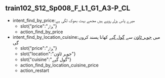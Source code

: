 ## train102_S12_Sp008_F_L1_G1_A3-P_CL
* intent_find_by_price:میرے پاس [ہزار](price) روپے ہیں مجھے بہت بھوک لگی ہے
	- slot{"price":"ہزار"}
	- action_find_by_price
* intent_find_by_location_cuisine:میں [جوہر ٹاؤن](location) سے [گول گپے](cuisine) کھانا پسند کروں گی
	- slot{"price":"ہزار"}
	- slot{"location":"جوہر ٹاؤن"}
	- slot{"cuisine":"گول گپے"}
	- action_find_by_location_cuisine_price
	- action_restart